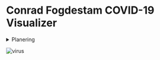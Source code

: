 # Conrad Fogdestam COVID-19 Visualizer

<details>
<summary>Planering</summary>
<img src="https://apaskulin.github.io/waxtechnical/images/pup.jpg" width="500">
</details>

![virus](https://user-images.githubusercontent.com/70263566/117461450-d96bdf00-af4d-11eb-914b-d9c40c8e964a.jpg)

